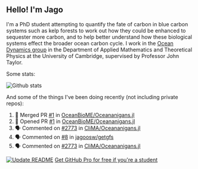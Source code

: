 ## Hello! I'm Jago

I'm a PhD student attempting to quantify the fate of carbon in blue carbon systems such as kelp forests to work out how they could be enhanced to sequester more carbon, and to help better understand how these biological systems effect the broader ocean carbon cycle. I work in the <a href="https://www.damtp.cam.ac.uk/user/jrt51/" class="emph">Ocean Dynamics group</a> in the Department of Applied Mathematics and Theoretical Physics at the University of Cambridge, supervised by Professor John Taylor.

Some stats:

![Github stats](https://github-readme-stats.vercel.app/api?username=jagoosw&count_private=true&show_icons=true&theme=radical&hide_title=true&hide_border=true&text_color=d8dee9&icon_color=8fbcbb&bg_color=2e3440&title_color=a3be8c)
[](https://komarev.com/ghpvc/?username=jagoosw&color=2e3440)

And some of the things I've been doing recently (not including private repos):
<!--START_SECTION:activity-->
1. 🎉 Merged PR [#1](https://github.com/OceanBioME/Oceananigans.jl/pull/1) in [OceanBioME/Oceananigans.jl](https://github.com/OceanBioME/Oceananigans.jl)
2. 💪 Opened PR [#1](https://github.com/OceanBioME/Oceananigans.jl/pull/1) in [OceanBioME/Oceananigans.jl](https://github.com/OceanBioME/Oceananigans.jl)
3. 🗣 Commented on [#2773](https://github.com/CliMA/Oceananigans.jl/issues/2773) in [CliMA/Oceananigans.jl](https://github.com/CliMA/Oceananigans.jl)
4. 🗣 Commented on [#8](https://github.com/jagoosw/getgfs/issues/8) in [jagoosw/getgfs](https://github.com/jagoosw/getgfs)
5. 🗣 Commented on [#2773](https://github.com/CliMA/Oceananigans.jl/issues/2773) in [CliMA/Oceananigans.jl](https://github.com/CliMA/Oceananigans.jl)
<!--END_SECTION:activity-->


[![Update README](https://github.com/jagoosw/jagoosw/actions/workflows/update-readme.yml/badge.svg)](https://github.com/jagoosw/jagoosw/actions/workflows/update-readme.yml)
[Get GitHub Pro for free if you're a student](https://education.github.com/pack)

